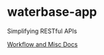 waterbase-app
=============

Simplifying RESTful APIs


[Workflow and Misc Docs](https://github.com/waterbase/documents/wiki)
